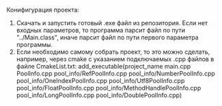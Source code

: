 Конифигурация проекта:
1. Скачать и запустить готовый .exe файл из репозитория. 
Если нет входных параметров, то программа парсит файл по пути "../Main.class", иначе парсит файл по пути первого параметра программы.
2. Если необходимо самому собрать проект, то это можно сделать, например, через cmake с указанием подключаемых .cpp файлов в файле CmakeList.txt:
add_executable(project_name main.cpp PoolInfo.cpp pool_info/RefPoolInfo.cpp pool_info/NumberPoolInfo.cpp pool_info/OneIndexPoolInfo.cpp pool_info/Utf8PoolInfo.cpp pool_info/FloatPoolInfo.cpp pool_info/MethodHandlePoolInfo.cpp pool_info/LongPoolInfo.cpp pool_info/DoublePoolInfo.cpp)  